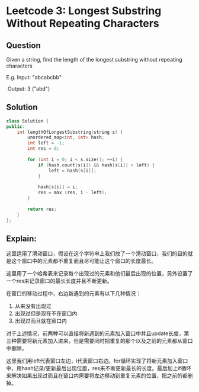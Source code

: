 # Leetcode 3: Longest Substring Without Repeating Characters

## Question

Given a string, find the length of the longest substring without repeating characters

E.g. Input: "abcabcbb"

​	   Output: 3  ("abd")

## Solution

``` c++
class Solution {
public:
    int lengthOfLongestSubstring(string s) {
        unordered_map<int, int> hash;
        int left = -1;
        int res = 0;
        
        for (int i = 0; i < s.size(); ++i) {
            if (hash.count(s[i]) && hash[s[i]] > left) {
                left = hash[s[i]];
            }
         
            hash[s[i]] = i;
            res = max (res, i - left);
        }
        
        return res;
    }
};
```

## Explain:

这里运用了滑动窗口，假设在这个字符串上我们放了一个滑动窗口，我们的目的就是这个窗口中的元素都不重复而且尽可能让这个窗口的长度最长。

这里用了一个哈希表来记录每个出现过的元素和他们最后出现的位置，另外设置了一个res来记录窗口的最长长度并且不断更新。

在窗口的移动过程中，右边新遇到的元素有以下几种情况：

1. 从来没有出现过
2. 出现过但是现在不在窗口内
3. 出现过而且就在窗口内

对于上述情况，前两种可以直接将新遇到的元素加入窗口中并且update长度，第三种需要将新元素加入进来，但是需要同时把重复的那个以及之前的元素都从窗口中删除。

这里我们用left代表窗口左边，i代表窗口右边。for循环实现了将新元素加入窗口中，用hash记录/更新最后出现位置，res来不断更新最长的长度。最后加上if循环来解决如果出现过而且在窗口内需要将左边移动到重复元素的位置，把之前的都删掉。